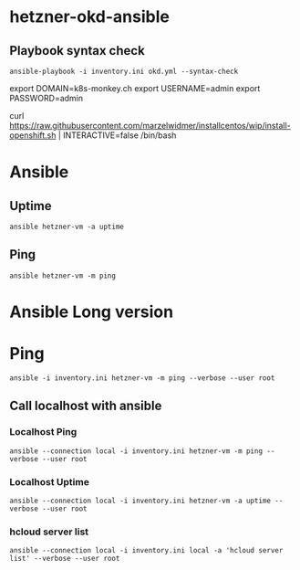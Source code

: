 # hetzner-okd-ansible


## Playbook syntax check
```
ansible-playbook -i inventory.ini okd.yml --syntax-check
```




export DOMAIN=k8s-monkey.ch
export USERNAME=admin
export PASSWORD=admin


curl https://raw.githubusercontent.com/marzelwidmer/installcentos/wip/install-openshift.sh | INTERACTIVE=false /bin/bash





# Ansible 
## Uptime
```
ansible hetzner-vm -a uptime
```

## Ping
```
ansible hetzner-vm -m ping
```

# Ansible Long version
# Ping
```
ansible -i inventory.ini hetzner-vm -m ping --verbose --user root
```

## Call localhost with ansible 
### Localhost Ping
```
ansible --connection local -i inventory.ini hetzner-vm -m ping --verbose --user root
```
### Localhost Uptime
```
ansible --connection local -i inventory.ini hetzner-vm -a uptime --verbose --user root
```
### hcloud server list
```
ansible --connection local -i inventory.ini local -a 'hcloud server list' --verbose --user root
```